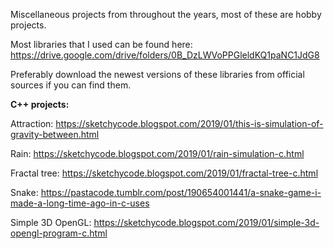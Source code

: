 Miscellaneous projects from throughout the years, most of these are hobby projects.

Most libraries that I used can be found here:
https://drive.google.com/drive/folders/0B_DzLWVoPPGleldKQ1paNC1JdG8

Preferably download the newest versions of these libraries from official sources if you can find them.


**C++ projects:**

Attraction: https://sketchycode.blogspot.com/2019/01/this-is-simulation-of-gravity-between.html

Rain: https://sketchycode.blogspot.com/2019/01/rain-simulation-c.html

Fractal tree: https://sketchycode.blogspot.com/2019/01/fractal-tree-c.html

Snake: https://pastacode.tumblr.com/post/190654001441/a-snake-game-i-made-a-long-time-ago-in-c-uses

Simple 3D OpenGL: https://sketchycode.blogspot.com/2019/01/simple-3d-opengl-program-c.html


